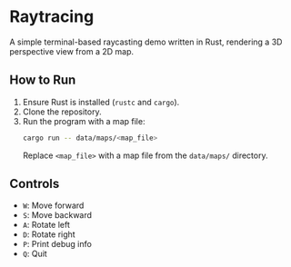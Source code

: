 # Raytracing

A simple terminal-based raycasting demo written in Rust, rendering a 3D perspective view from a 2D map.

## How to Run

1. Ensure Rust is installed (`rustc` and `cargo`).
2. Clone the repository.
3. Run the program with a map file:
   ```bash
   cargo run -- data/maps/<map_file>
   ```
   Replace `<map_file>` with a map file from the `data/maps/` directory.

## Controls
- `W`: Move forward
- `S`: Move backward
- `A`: Rotate left
- `D`: Rotate right
- `P`: Print debug info
- `Q`: Quit